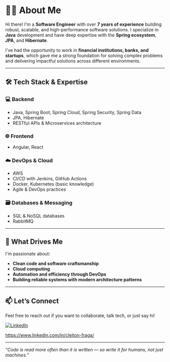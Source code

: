 # 👨‍💻 About Me

Hi there! I'm a **Software Engineer** with over **7 years of experience** building robust, scalable, and high-performance software solutions. I specialize in **Java** development and have deep expertise with the **Spring ecosystem**, **JPA**, and **Hibernate**.

I've had the opportunity to work in **financial institutions, banks, and startups**, which gave me a strong foundation for solving complex problems and delivering impactful solutions across different environments.

---

## 🛠 Tech Stack & Expertise

### 💻 Backend
- Java, Spring Boot, Spring Cloud, Spring Security, Spring Data
- JPA, Hibernate
- RESTful APIs & Microservices architecture

### 🌐 Frontend
- Angular, React

### ☁️ DevOps & Cloud
- AWS
- CI/CD with Jenkins, GitHub Actions
- Docker, Kubernetes (basic knowledge)
- Agile & DevOps practices

### 🗃️ Databases & Messaging
- SQL & NoSQL databases
- RabbitMQ

---

## 🚀 What Drives Me

I'm passionate about:
- **Clean code and software craftsmanship**
- **Cloud computing**
- **Automation and efficiency through DevOps**
- **Building reliable systems with modern architecture patterns**

---

## 📫 Let’s Connect

Feel free to reach out if you want to collaborate, talk tech, or just say hi!

[![LinkedIn](https://img.shields.io/badge/LinkedIn-Connect-blue)]([https://www.linkedin.com/])  
<!-- Add your LinkedIn link above -->
https://www.linkedin.com/in/cleiton-fraga/

---

_“Code is read more often than it is written — so write it for humans, not just machines.”_
